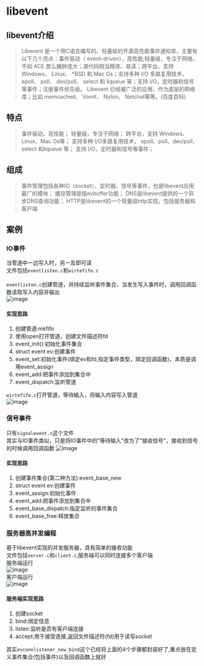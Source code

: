 # libevent
## libevent介绍
>Libevent 是一个用C语言编写的、轻量级的开源高性能事件通知库，主要有以下几个亮点：事件驱动（ event-driven），高性能;轻量级，专注于网络，不如 ACE 那么臃肿庞大；源代码相当精炼、易读；跨平台，支持 Windows、 Linux、 *BSD 和 Mac Os；支持多种 I/O 多路复用技术， epoll、 poll、 dev/poll、 select 和 kqueue 等；支持 I/O，定时器和信号等事件；注册事件优先级。
Libevent 已经被广泛的应用，作为底层的网络库；比如 memcached、 Vomit、 Nylon、 Netchat等等。(百度百科)
## 特点
>事件驱动，高性能；
轻量级，专注于网络；
跨平台，支持 Windows、Linux、Mac Os等；
支持多种 I/O多路复用技术， epoll、poll、dev/poll、select 和kqueue 等；
支持 I/O，定时器和信号等事件；
## 组成
>事件管理包括各种IO（socket）、定时器、信号等事件，也是libevent应用最广的模块；
缓存管理是指evbuffer功能；
DNS是libevent提供的一个异步DNS查询功能；
HTTP是libevent的一个轻量级http实现，包括服务器和客户端
## 案例
### IO事件
当管道中一边写入时，另一及即可读<br>
文件包括`eventlisten.c`和`wirtefifo.c`<br><br>
`eventlisten.c`创建管道，并持续监听事件集合，当发生写入事件时，调用回调函数读取写入内容并输出<br>
![image](https://github.com/LLKI/libevent-/assets/92627079/cef72e67-6e8c-4911-9f6e-b90ea46027d3)<br>
#### 实现思路
1. 创建管道:mkfifo
2. 使用open打开管道，创建文件描述符fd
3. event_init():初始化事件集合
4. struct event ev:创建事件
5. event_set:初始化事件(绑定ev和fd,指定事件类型，绑定回调函数)，本质是调用event_assign
6. event_add:把事件添加到集合中
7. event_dispatch:监听管道

`wirtefifo.c`打开管道，等待输入，将输入内容写入管道<br>
![image](https://github.com/LLKI/libevent-/assets/92627079/540db1e9-ab84-483b-ae80-bd23fff053c2)<br>
### 信号事件
只有`signalevent.c`这个文件<br>
其实与IO事件类似，只是将IO事件中的"等待输入"改为了"接收信号"，接收到信号的时候调用回调函数
![image](https://github.com/LLKI/libevent-/assets/92627079/078e4a72-fcb2-40c6-88b0-bb70079d0555)<br>
#### 实现思路
1. 创建事件集合(第二种方法):event_base_new
2. struct event ev:创建事件
3. event_assign:初始化事件
4. event_add:把事件添加到集合中
5. event_base_dispatch:指定监听的事件集合
6. event_base_free:释放集合
### 服务器高并发编程
基于libevent实现的并发服务器，具有简单的接收功能<br>
文件包括`server.c`和`client.c`,服务端可以同时连接多个客户端<br>
服务端运行<br>
![image](https://github.com/LLKI/libevent-/assets/92627079/a4a2275d-b5f0-416b-b6ea-b75e3621c825)<br>
客户端运行<br>
![image](https://github.com/LLKI/libevent-/assets/92627079/31c33a4a-7b81-499e-9411-c35eda2eb86f)<br>

#### 服务端实现思路
1. 创建socket
2. bind:绑定信息
3. listen:监听是否有客户端连接
4. accept:用于接受连接,返回文件描述符(fd)用于读写socket

其实`evconnlistener_new_bind`这个已经将上面的4个步骤都封装好了,重点放在定义事件集合(包括事件)以及回调函数上就好
